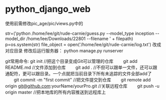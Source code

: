 # python_django_web
使用前需修改pic_age/pic/views.py中的

str=('python /home/lee/git/rude-carnie/guess.py --model_type inception --model_dir /home/lee/Downloads/22801 --filename ' + filepath)
        p=os.system(str)
file_object = open('/home/lee/git/rude-carnie/log.txt')
改成对应目录
修改后运行服务器：
python manage.py runserver

git常用命令:
git init //把这个目录变成Git可以管理的仓库
　　git add README.md //文件添加到仓库
　　git add . //不但可以跟单一文件，还可以跟通配符，更可以跟目录。一个点就把当前目录下所有未追踪的文件全部add了 
　　git commit -m "first commit" //把文件提交到仓库
　　git remote add origin git@github.com:yourName/yourPro.git //关联远程仓库
　　git push -u origin master //把本地库的所有内容推送到远程库上

